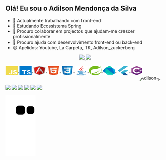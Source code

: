 ## Olá! Eu sou o Adilson Mendonça da Silva

- 🔭 Actualmente trabalhando com front-end
- 🌱 Estudando Ecossistema Spring
- 👯 Procuro colaborar em projectos que ajudam-me crescer profissionalmente
- 🤔 Procuro ajuda com desenvolvimento front-end ou back-end
- 😄 Apelidos: Youtube, La Carpeta, TK, Adilson_zuckerberg

<div align="center">
  <a href="https://github.com/adilson-youtube">
  <img height="150em" src="https://github-readme-stats.vercel.app/api?username=adilson-youtube&show_icons=true&theme=dracula&include_all_commits=true&count_private=true"/>
  <img height="150em" src="https://github-readme-stats.vercel.app/api/top-langs/?username=adilson-youtube&layout=compact&langs_count=7&theme=dracula"/>
</div>
<div style="display: inline_block"><br>
  <img align="center" alt="Adilson-Js" height="30" width="40" src="https://raw.githubusercontent.com/devicons/devicon/master/icons/javascript/javascript-plain.svg">
  <img align="center" alt="Adilson-Ts" height="30" width="40" src="https://raw.githubusercontent.com/devicons/devicon/master/icons/typescript/typescript-plain.svg">
  <img align="center" alt="Adilson-React" height="30" width="40" src="https://github.com/devicons/devicon/blob/master/icons/angularjs/angularjs-original.svg">
  <img align="center" alt="Adilson-HTML" height="30" width="40" src="https://raw.githubusercontent.com/devicons/devicon/master/icons/html5/html5-original.svg">
  <img align="center" alt="Adilson-CSS" height="30" width="40" src="https://raw.githubusercontent.com/devicons/devicon/master/icons/css3/css3-original.svg">
  <img align="center" alt="Adilson-Java" height="30" width="40" src="https://github.com/devicons/devicon/blob/master/icons/java/java-original.svg">
  <img align="center" alt="Adilson-Spring" height="30" width="40" src="https://github.com/devicons/devicon/blob/master/icons/spring/spring-original.svg">
  <img align="center" alt="Adilson-Dart" height="30" width="40" src="https://github.com/devicons/devicon/blob/master/icons/dart/dart-original.svg">
  <img align="center" alt="Adilson-Flutter" height="30" width="40" src="https://github.com/devicons/devicon/blob/master/icons/flutter/flutter-original.svg">
  <img align="center" alt="Adilson-Csharp" height="30" width="40" src="https://raw.githubusercontent.com/devicons/devicon/master/icons/csharp/csharp-original.svg">
  <img align="right" alt="Adilson-pic" height="150" style="border-radius:50px;" src="https://readyplayer.me/gallery/rWAHxf8np">
</div>
  
  ##
 
<div> 
  <a href="https://www.youtube.com/channel/UCmCwbRvW0eTfHSpYz-NkIWg/videos" target="_blank"><img src="https://img.shields.io/badge/YouTube-FF0000?style=for-the-badge&logo=youtube&logoColor=white" target="_blank"></a>
  <a href="" target="_blank"><img src="https://img.shields.io/badge/-Instagram-%23E4405F?style=for-the-badge&logo=instagram&logoColor=white" target="_blank"></a>
 	<a href="" target="_blank"><img src="https://img.shields.io/badge/Twitch-9146FF?style=for-the-badge&logo=twitch&logoColor=white" target="_blank"></a>
  <a href = "mailto:adilsonmendoncadasilva@gmail.com"><img src="https://img.shields.io/badge/-Gmail-%23E4492F?style=for-the-badge&logo=gmail&logoColor=white" target="_blank"></a>
  <a href="" target="_blank"><img src="https://img.shields.io/badge/Facebook-1877F2?style=for-the-badge&logo=facebook&logoColor=white" target="_blank"></a> 
  <a href="" target="_blank"><img src="https://img.shields.io/badge/-LinkedIn-%230077B5?style=for-the-badge&logo=linkedin&logoColor=white" target="_blank"></a> 
 
  ![Snake animation](https://github.com/adilson-youtube/adilson-youtube/blob/output/github-contribution-grid-snake.svg)
 
</div>
